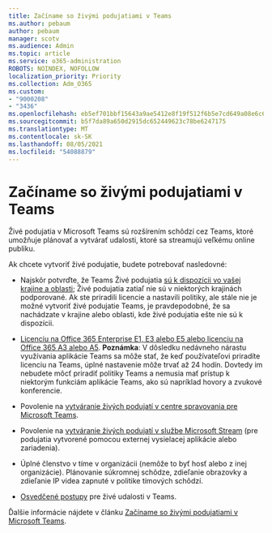 ```yaml
---
title: Začíname so živými podujatiami v Teams
ms.author: pebaum
author: pebaum
manager: scotv
ms.audience: Admin
ms.topic: article
ms.service: o365-administration
ROBOTS: NOINDEX, NOFOLLOW
localization_priority: Priority
ms.collection: Adm_O365
ms.custom:
- "9000208"
- "3436"
ms.openlocfilehash: eb5ef701bbf15643a9ae5412e8f19f512f6b5e7cd649a08e6c63001b299dcf48
ms.sourcegitcommit: b5f7da89a650d2915dc652449623c78be6247175
ms.translationtype: MT
ms.contentlocale: sk-SK
ms.lasthandoff: 08/05/2021
ms.locfileid: "54088879"
---
```

# <a name="getting-started-with-teams-live-events"></a>Začíname so živými podujatiami v Teams

Živé podujatia v Microsoft Teams sú rozšírením schôdzí cez Teams, ktoré umožňuje plánovať a vytvárať udalosti, ktoré sa streamujú veľkému online publiku.

Ak chcete vytvoriť živé podujatie, budete potrebovať nasledovné:

- Najskôr potvrďte, že Teams Živé podujatia [sú k dispozícii vo vašej krajine a oblasti](https://docs.microsoft.com/microsoftteams/teams-live-events/plan-for-teams-live-events#regional-availability); Živé podujatia zatiaľ nie sú v niektorých krajinách podporované.  Ak ste priradili licencie a nastavili politiky, ale stále nie je možné vytvoriť živé podujatie Teams, je pravdepodobné, že sa nachádzate v krajine alebo oblasti, kde živé podujatia ešte nie sú k dispozícii.

- [Licenciu na Office 365 Enterprise E1, E3 alebo E5 alebo licenciu na Office 365 A3 alebo A5](https://docs.microsoft.com/microsoftteams/teams-live-events/set-up-for-teams-live-events#step-2-get-and-assign-licenses). **Poznámka**: V dôsledku nedávneho nárastu využívania aplikácie Teams sa môže stať, že keď používateľovi priradíte licenciu na Teams, úplné nastavenie môže trvať až 24 hodín. Dovtedy im nebudete môcť priradiť politiky Teams a nemusia mať prístup k niektorým funkciám aplikácie Teams, ako sú napríklad hovory a zvukové konferencie.

- Povolenie na [vytváranie živých podujatí v centre spravovania pre Microsoft Teams](https://docs.microsoft.com/microsoftteams/teams-live-events/set-up-for-teams-live-events#create-or-edit-a-live-events-policy).

- Povolenie na [vytváranie živých podujatí v službe Microsoft Stream](https://docs.microsoft.com/microsoftteams/teams-live-events/what-are-teams-live-events) (pre podujatia vytvorené pomocou externej vysielacej aplikácie alebo zariadenia).

- Úplné členstvo v tíme v organizácii (nemôže to byť hosť alebo z inej organizácie).
Plánovanie súkromnej schôdze, zdieľanie obrazovky a zdieľanie IP videa zapnuté v politike tímových schôdzí.

- [Osvedčené postupy](https://support.office.com/article/Best-practices-for-producing-a-Teams-live-event-e500370e-4dd1-4187-8b48-af10ef02cf42) pre živé udalosti v Teams.

Ďalšie informácie nájdete v článku [Začíname so živými podujatiami v Microsoft Teams](https://support.office.com/article/get-started-with-microsoft-teams-live-events-d077fec2-a058-483e-9ab5-1494afda578a).